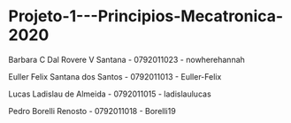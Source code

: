 # Projeto-1---Principios-Mecatronica-2020

Barbara C Dal Rovere V Santana - 0792011023 - nowherehannah

Euller Felix Santana dos Santos - 0792011013 - Euller-Felix

Lucas Ladislau de Almeida - 0792011015 - ladislaulucas

Pedro Borelli Renosto - 0792011018 - Borelli19
